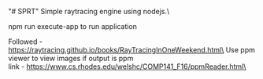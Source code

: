 "# SPRT" 
Simple raytracing engine using nodejs.\

npm run execute-app to run application

Followed - https://raytracing.github.io/books/RayTracingInOneWeekend.html\
Use ppm viewer to view images if output is ppm\
link - https://www.cs.rhodes.edu/welshc/COMP141_F16/ppmReader.html\